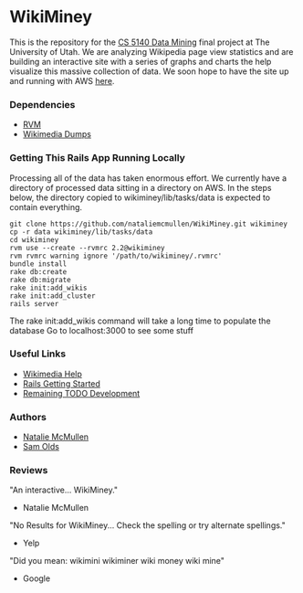 # WikiMiney
This is the repository for the [CS 5140 Data Mining](http://www.cs.utah.edu/~jeffp/teaching/cs5140.html)
final project at The University of Utah. We are analyzing Wikipedia page view statistics and are building
an interactive site with a series of graphs and charts the help visualize this massive collection of
data. We soon hope to have the site up and running with AWS [here](#).


### Dependencies
* [RVM](http://rvm.io)
* [Wikimedia Dumps](http://dumps.wikimedia.org/other/pagecounts-raw)


### Getting This Rails App Running Locally
Processing all of the data has taken enormous effort. We currently have a directory of processed data
sitting in a directory on AWS. In the steps below, the directory copied to wikiminey/lib/tasks/data is
expected to contain everything.

```
git clone https://github.com/nataliemcmullen/WikiMiney.git wikiminey
cp -r data wikiminey/lib/tasks/data
cd wikiminey
rvm use --create --rvmrc 2.2@wikiminey
rvm rvmrc warning ignore '/path/to/wikiminey/.rvmrc'
bundle install
rake db:create
rake db:migrate
rake init:add_wikis
rake init:add_cluster
rails server
```
The rake init:add_wikis command will take a long time to populate the database
Go to localhost:3000 to see some stuff


### Useful Links
* [Wikimedia Help](http://wikitech.wikimedia.org/wiki/Analytics/Data/Pagecounts-raw)
* [Rails Getting Started](http://guides.rubyonrails.org/getting_started.html)
* [Remaining TODO Development](todo.md)


### Authors
* [Natalie McMullen](http://github.com/nataliemcmullen)
* [Sam Olds](http://github.com/samolds)


### Reviews
"An interactive... WikiMiney."
* Natalie McMullen

"No Results for WikiMiney... Check the spelling or try alternate spellings."
* Yelp

"Did you mean:  wikimini   wikiminer   wiki money   wiki mine"
* Google

